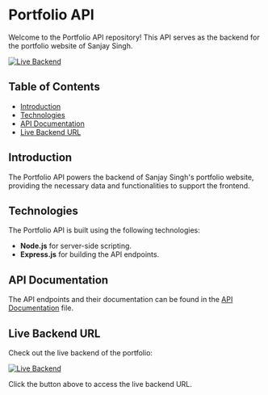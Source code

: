 # Portfolio API

Welcome to the Portfolio API repository! This API serves as the backend for the portfolio website of Sanjay Singh.

[![Live Backend](https://img.shields.io/badge/-Live%20Backend-brightgreen?style=for-the-badge)](https://urssanjaysingh-api.onrender.com/)

## Table of Contents
- [Introduction](#introduction)
- [Technologies](#technologies)
- [API Documentation](#api-documentation)
- [Live Backend URL](#live-backend-url)

## Introduction

The Portfolio API powers the backend of Sanjay Singh's portfolio website, providing the necessary data and functionalities to support the frontend.

## Technologies

The Portfolio API is built using the following technologies:
- **Node.js** for server-side scripting.
- **Express.js** for building the API endpoints.

## API Documentation

The API endpoints and their documentation can be found in the [API Documentation](API_DOCS.md) file.

## Live Backend URL

Check out the live backend of the portfolio:

[![Live Backend](https://img.shields.io/badge/-Live%20Backend-brightgreen?style=for-the-badge)](https://urssanjaysingh-api.onrender.com/)

Click the button above to access the live backend URL.
